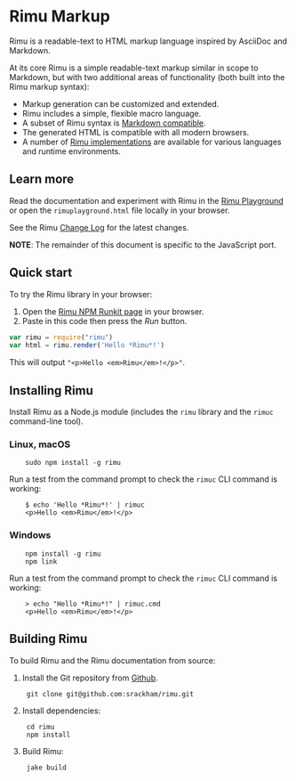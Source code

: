 # Rimu Markup

Rimu is a readable-text to HTML markup language inspired by AsciiDoc
and Markdown.

At its core Rimu is a simple readable-text markup similar in scope to
Markdown, but with two additional areas of functionality (both built
into the Rimu markup syntax):

- Markup generation can be customized and extended.
- Rimu includes a simple, flexible macro language.
- A subset of Rimu syntax is [Markdown
  compatible](http://srackham.github.io/rimu/tips.html#markdown-compatible).
- The generated HTML is compatible with all modern browsers.
- A number of [Rimu
  implementations](http://srackham.github.io/rimu/reference.html#rimu-implementations)
  are available for various languages and runtime environments.


## Learn more
Read the documentation and experiment with Rimu in the [Rimu
Playground](http://srackham.github.io/rimu/rimuplayground.html) or open the
`rimuplayground.html` file locally in your browser.

See the Rimu [Change Log](http://srackham.github.io/rimu/changelog.html) for
the latest changes.

**NOTE**: The remainder of this document is specific to the JavaScript port.


## Quick start
To try the Rimu library in your browser:

1. Open the [Rimu NPM Runkit page](https://npm.runkit.com/rimu) in your browser.
2. Paste in this code then press the _Run_ button.
``` javascript
var rimu = require("rimu")
var html = rimu.render('Hello *Rimu*!')
```
This will output `"<p>Hello <em>Rimu</em>!</p>"`.

## Installing Rimu
Install Rimu as a Node.js module (includes the `rimu` library and the
`rimuc` command-line tool).

### Linux, macOS
        sudo npm install -g rimu

Run a test from the command prompt to check the `rimuc` CLI command is
working:

        $ echo 'Hello *Rimu*!' | rimuc
        <p>Hello <em>Rimu</em>!</p>

### Windows
        npm install -g rimu
        npm link

Run a test from the command prompt to check the `rimuc` CLI command is
working:

        > echo "Hello *Rimu*!" | rimuc.cmd
        <p>Hello <em>Rimu</em>!</p>


## Building Rimu
To build Rimu and the Rimu documentation from source:

1. Install the Git repository from [Github](https://github.com/srackham/rimu).

        git clone git@github.com:srackham/rimu.git

2. Install dependencies:

        cd rimu
        npm install

3. Build Rimu:

        jake build
